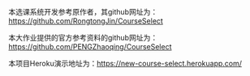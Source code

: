 
本选课系统开发参考原作者，其github网址为：https://github.com/RongtongJin/CourseSelect

本大作业提供的官方参考资料的github网址为：https://github.com/PENGZhaoqing/CourseSelect

本项目Heroku演示地址为：https://new-course-select.herokuapp.com/
